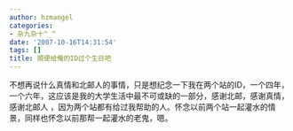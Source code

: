 ```yaml
---
author: hzmangel
categories:
- 杂九杂十^_^
date: '2007-10-16T14:31:54'
tags: []
title: 顺便给俺的ID过个生日吧
---
```

不想再说什么真情和北邮人的事情，只是想纪念一下我在两个站的ID，一个四年，一个六年，这应该是我的大学生活中最不可或缺的一部分，感谢北邮，感谢真情，感谢北邮人
，因为两个站都有给过我帮助的人。怀念以前两个站一起灌水的情景，同样也怀念以前那帮一起灌水的老鬼，嗯。